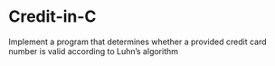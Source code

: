 # Credit-in-C
Implement a program that determines whether a provided credit card number is valid according to Luhn’s algorithm
